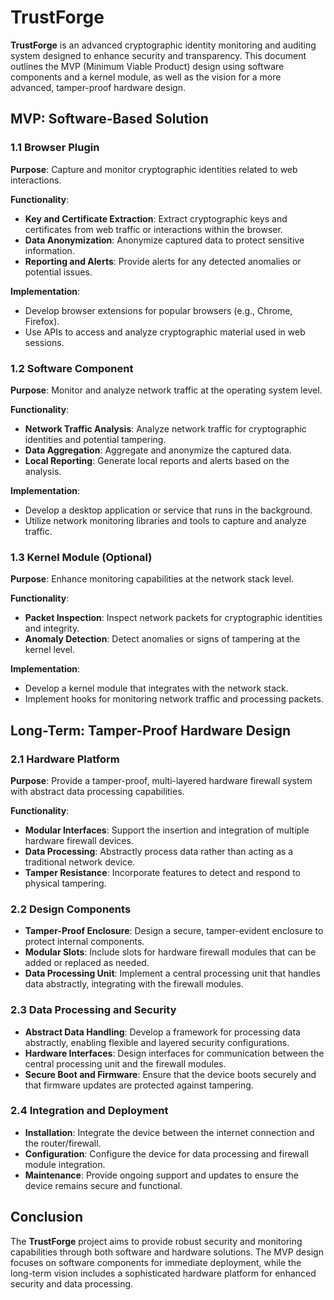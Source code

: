 # TrustForge

**TrustForge** is an advanced cryptographic identity monitoring and auditing system designed to enhance security and transparency. This document outlines the MVP (Minimum Viable Product) design using software components and a kernel module, as well as the vision for a more advanced, tamper-proof hardware design.

## MVP: Software-Based Solution

### 1.1 Browser Plugin

**Purpose**: Capture and monitor cryptographic identities related to web interactions.

**Functionality**:
- **Key and Certificate Extraction**: Extract cryptographic keys and certificates from web traffic or interactions within the browser.
- **Data Anonymization**: Anonymize captured data to protect sensitive information.
- **Reporting and Alerts**: Provide alerts for any detected anomalies or potential issues.

**Implementation**:
- Develop browser extensions for popular browsers (e.g., Chrome, Firefox).
- Use APIs to access and analyze cryptographic material used in web sessions.

### 1.2 Software Component

**Purpose**: Monitor and analyze network traffic at the operating system level.

**Functionality**:
- **Network Traffic Analysis**: Analyze network traffic for cryptographic identities and potential tampering.
- **Data Aggregation**: Aggregate and anonymize the captured data.
- **Local Reporting**: Generate local reports and alerts based on the analysis.

**Implementation**:
- Develop a desktop application or service that runs in the background.
- Utilize network monitoring libraries and tools to capture and analyze traffic.

### 1.3 Kernel Module (Optional)

**Purpose**: Enhance monitoring capabilities at the network stack level.

**Functionality**:
- **Packet Inspection**: Inspect network packets for cryptographic identities and integrity.
- **Anomaly Detection**: Detect anomalies or signs of tampering at the kernel level.

**Implementation**:
- Develop a kernel module that integrates with the network stack.
- Implement hooks for monitoring network traffic and processing packets.

## Long-Term: Tamper-Proof Hardware Design

### 2.1 Hardware Platform

**Purpose**: Provide a tamper-proof, multi-layered hardware firewall system with abstract data processing capabilities.

**Functionality**:
- **Modular Interfaces**: Support the insertion and integration of multiple hardware firewall devices.
- **Data Processing**: Abstractly process data rather than acting as a traditional network device.
- **Tamper Resistance**: Incorporate features to detect and respond to physical tampering.

### 2.2 Design Components

- **Tamper-Proof Enclosure**: Design a secure, tamper-evident enclosure to protect internal components.
- **Modular Slots**: Include slots for hardware firewall modules that can be added or replaced as needed.
- **Data Processing Unit**: Implement a central processing unit that handles data abstractly, integrating with the firewall modules.

### 2.3 Data Processing and Security

- **Abstract Data Handling**: Develop a framework for processing data abstractly, enabling flexible and layered security configurations.
- **Hardware Interfaces**: Design interfaces for communication between the central processing unit and the firewall modules.
- **Secure Boot and Firmware**: Ensure that the device boots securely and that firmware updates are protected against tampering.

### 2.4 Integration and Deployment

- **Installation**: Integrate the device between the internet connection and the router/firewall.
- **Configuration**: Configure the device for data processing and firewall module integration.
- **Maintenance**: Provide ongoing support and updates to ensure the device remains secure and functional.

## Conclusion

The **TrustForge** project aims to provide robust security and monitoring capabilities through both software and hardware solutions. The MVP design focuses on software components for immediate deployment, while the long-term vision includes a sophisticated hardware platform for enhanced security and data processing.
